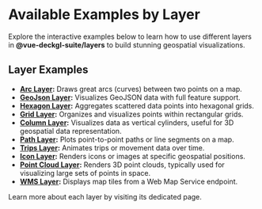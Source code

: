 # Available Examples by Layer

Explore the interactive examples below to learn how to use different layers in **@vue-deckgl-suite/layers** to build stunning geospatial visualizations.

## Layer Examples

- **[Arc Layer](/examples/arc-layer/):** Draws great arcs (curves) between two points on a map.
- **[GeoJson Layer](/examples/geojson-layer/):** Visualizes GeoJSON data with full feature support.
- **[Hexagon Layer](/examples/hexagon-layer/):** Aggregates scattered data points into hexagonal grids.
- **[Grid Layer](/examples/grid-layer/):** Organizes and visualizes points within rectangular grids.
- **[Column Layer](/examples/column-layer/):** Visualizes data as vertical cylinders, useful for 3D geospatial data
  representation.
- **[Path Layer](/examples/path-layer/):** Plots point-to-point paths or line segments on a map.
- **[Trips Layer](/examples/trips-layer/):** Animates trips or movement data over time.
- **[Icon Layer](/examples/icon-layer/):** Renders icons or images at specific geospatial positions.
- **[Point Cloud Layer](/examples/point-cloud-layer/):** Renders 3D point clouds, typically used for visualizing large
  sets of points in space.
- **[WMS Layer](/examples/wms-layer/):** Displays map tiles from a Web Map Service endpoint.

Learn more about each layer by visiting its dedicated page.


